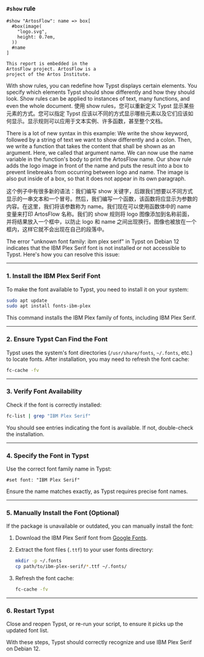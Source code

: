 
### `#show` rule 

```typst
#show "ArtosFlow": name => box[
  #box(image(
    "logo.svg",
    height: 0.7em,
  ))
  #name
]

This report is embedded in the
ArtosFlow project. ArtosFlow is a
project of the Artos Institute.
```

With show rules, you can redefine how Typst displays certain elements. You specify which elements Typst should show differently and how they should look. Show rules can be applied to instances of text, many functions, and even the whole document.
使用 show rules，您可以重新定义 Typst 显示某些元素的方式。您可以指定 Typst 应该以不同的方式显示哪些元素以及它们应该如何显示。显示规则可以应用于文本实例、许多函数，甚至整个文档。

There is a lot of new syntax in this example: We write the show keyword, followed by a string of text we want to show differently and a colon. Then, we write a function that takes the content that shall be shown as an argument. Here, we called that argument name. We can now use the name variable in the function's body to print the ArtosFlow name. Our show rule adds the logo image in front of the name and puts the result into a box to prevent linebreaks from occurring between logo and name. The image is also put inside of a box, so that it does not appear in its own paragraph.

这个例子中有很多新的语法：我们编写 show 关键字，后跟我们想要以不同方式显示的一串文本和一个冒号。然后，我们编写一个函数，该函数将应显示为参数的内容。在这里，我们将该参数称为 name。我们现在可以使用函数体中的 name 变量来打印 ArtosFlow 名称。我们的 show 规则将 logo 图像添加到名称前面，并将结果放入一个框中，以防止 logo 和 name 之间出现换行。图像也被放在一个框内，这样它就不会出现在自己的段落中。

The error "unknown font family: ibm plex serif" in Typst on Debian 12 indicates that the IBM Plex Serif font is not installed or not accessible to Typst. Here's how you can resolve this issue:

---

### 1. **Install the IBM Plex Serif Font**

To make the font available to Typst, you need to install it on your system:

```bash
sudo apt update
sudo apt install fonts-ibm-plex
```

This command installs the IBM Plex family of fonts, including IBM Plex Serif.

---

### 2. **Ensure Typst Can Find the Font**

Typst uses the system's font directories (`/usr/share/fonts`, `~/.fonts`, etc.) to locate fonts. After installation, you may need to refresh the font cache:

```bash
fc-cache -fv
```

---

### 3. **Verify Font Availability**

Check if the font is correctly installed:

```bash
fc-list | grep "IBM Plex Serif"
```

You should see entries indicating the font is available. If not, double-check the installation.

---

### 4. **Specify the Font in Typst**

Use the correct font family name in Typst:

```typst
#set font: "IBM Plex Serif"
```

Ensure the name matches exactly, as Typst requires precise font names.

---

### 5. **Manually Install the Font (Optional)**

If the package is unavailable or outdated, you can manually install the font:

1. Download the IBM Plex Serif font from [Google Fonts](https://fonts.google.com/specimen/IBM+Plex+Serif).
2. Extract the font files (`.ttf`) to your user fonts directory:

   ```bash
   mkdir -p ~/.fonts
   cp path/to/ibm-plex-serif/*.ttf ~/.fonts/
   ```

3. Refresh the font cache:

   ```bash
   fc-cache -fv
   ```

---

### 6. **Restart Typst**

Close and reopen Typst, or re-run your script, to ensure it picks up the updated font list.

With these steps, Typst should correctly recognize and use IBM Plex Serif on Debian 12.